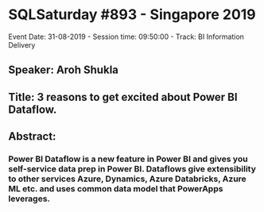 # SQLSaturday #893 - Singapore 2019
Event Date: 31-08-2019 - Session time: 09:50:00 - Track: BI Information Delivery
## Speaker: Aroh Shukla
## Title: 3 reasons to get excited about Power BI Dataflow.
## Abstract:
### Power BI Dataflow is a new feature in Power BI and gives you self-service data prep in Power BI. Dataflows give extensibility to other services Azure, Dynamics, Azure Databricks, Azure ML etc. and uses common data model that PowerApps leverages.
